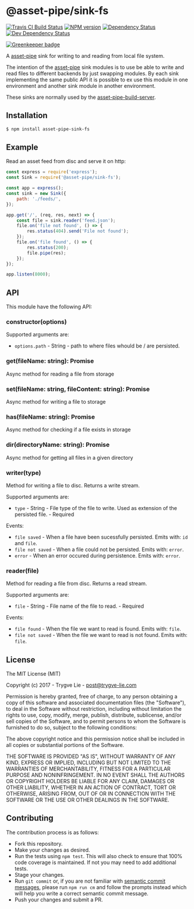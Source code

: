<!-- TITLE/ -->

<h1>@asset-pipe/sink-fs</h1>

<!-- /TITLE -->


<!-- BADGES/ -->

<span class="badge-travisci"><a href="http://travis-ci.org/asset-pipe/asset-pipe-sink-fs" title="Check this project's build status on TravisCI"><img src="https://img.shields.io/travis/asset-pipe/asset-pipe-sink-fs/master.svg" alt="Travis CI Build Status" /></a></span>
<span class="badge-npmversion"><a href="https://npmjs.org/package/@asset-pipe/sink-fs" title="View this project on NPM"><img src="https://img.shields.io/npm/v/@asset-pipe/sink-fs.svg" alt="NPM version" /></a></span>
<span class="badge-daviddm"><a href="https://david-dm.org/asset-pipe/asset-pipe-sink-fs" title="View the status of this project's dependencies on DavidDM"><img src="https://img.shields.io/david/asset-pipe/asset-pipe-sink-fs.svg" alt="Dependency Status" /></a></span>
<span class="badge-daviddmdev"><a href="https://david-dm.org/asset-pipe/asset-pipe-sink-fs#info=devDependencies" title="View the status of this project's development dependencies on DavidDM"><img src="https://img.shields.io/david/dev/asset-pipe/asset-pipe-sink-fs.svg" alt="Dev Dependency Status" /></a></span>

<!-- /BADGES -->


[![Greenkeeper badge](https://badges.greenkeeper.io/asset-pipe/asset-pipe-sink-fs.svg)](https://greenkeeper.io/)

A [asset-pipe][asset-pipe] sink for writing to and reading from local file system.

The intention of the [asset-pipe][asset-pipe] sink modules is to use be able to write and read files
to different backends by just swapping modules. By each sink implementing the same public API it is
possible to ex use this module in one environment and another sink module in another environment.

These sinks are normally used by the [asset-pipe-build-server][asset-pipe-build-server].



## Installation

```bash
$ npm install asset-pipe-sink-fs
```



## Example

Read an asset feed from disc and serve it on http:

```js
const express = require('express');
const Sink = require('@asset-pipe/sink-fs');

const app = express();
const sink = new Sink({
    path: './feeds/',
});

app.get('/', (req, res, next) => {
    const file = sink.reader('feed.json');
    file.on('file not found', () => {
        res.status(404).send('File not found');
    });
    file.on('file found', () => {
        res.status(200);
        file.pipe(res);
    });
});

app.listen(8000);
```



## API

This module have the following API:

### constructor(options)

Supported arguments are:

 - `options.path` - String - path to where files whould be / are persisted.


### get(fileName: string): Promise<string>

Async method for reading a file from storage

### set(fileName: string, fileContent: string): Promise<void>

Async method for writing a file to storage

### has(fileName: string): Promise<Boolean>

Async method for checking if a file exists in storage

### dir(directoryName: string): Promise<Array>

Async method for getting all files in a given directory


### writer(type)

Method for writing a file to disc. Returns a write stream.

Supported arguments are:

 - `type` - String - File type of the file to write. Used as extension of the persisted file. - Required

Events:

 - `file saved` - When a file have been sucessfully persisted. Emits with: `id` and `file`.
 - `file not saved` -  When a file could not be persisted. Emits with: `error`.
 - `error` -  When an error occured during persistence. Emits with: `error`.


### reader(file)

Method for reading a file from disc. Returns a read stream.

Supported arguments are:

 - `file` - String - File name of the file to read.  - Required

Events:

 - `file found` - When the file we want to read is found. Emits with: `file`.
 - `file not saved` -  When the file we want to read is not found. Emits with: `file`.



## License

The MIT License (MIT)

Copyright (c) 2017 - Trygve Lie - post@trygve-lie.com

Permission is hereby granted, free of charge, to any person obtaining a copy
of this software and associated documentation files (the "Software"), to deal
in the Software without restriction, including without limitation the rights
to use, copy, modify, merge, publish, distribute, sublicense, and/or sell
copies of the Software, and to permit persons to whom the Software is
furnished to do so, subject to the following conditions:

The above copyright notice and this permission notice shall be included in
all copies or substantial portions of the Software.

THE SOFTWARE IS PROVIDED "AS IS", WITHOUT WARRANTY OF ANY KIND, EXPRESS OR
IMPLIED, INCLUDING BUT NOT LIMITED TO THE WARRANTIES OF MERCHANTABILITY,
FITNESS FOR A PARTICULAR PURPOSE AND NONINFRINGEMENT. IN NO EVENT SHALL THE
AUTHORS OR COPYRIGHT HOLDERS BE LIABLE FOR ANY CLAIM, DAMAGES OR OTHER
LIABILITY, WHETHER IN AN ACTION OF CONTRACT, TORT OR OTHERWISE, ARISING FROM,
OUT OF OR IN CONNECTION WITH THE SOFTWARE OR THE USE OR OTHER DEALINGS IN
THE SOFTWARE.



[asset-pipe]: https://github.com/asset-pipe
[asset-pipe-build-server]: https://github.com/asset-pipe/asset-pipe-build-server

## Contributing

The contribution process is as follows:

- Fork this repository.
- Make your changes as desired.
- Run the tests using `npm test`. This will also check to ensure that 100% code coverage is maintained. If not you may need to add additional tests.
- Stage your changes.
- Run `git commit` or, if you are not familiar with [semantic commit messages](https://docs.google.com/document/d/1QrDFcIiPjSLDn3EL15IJygNPiHORgU1_OOAqWjiDU5Y/edit), please run `npm run cm` and follow the prompts instead which will help you write a correct semantic commit message.
- Push your changes and submit a PR.
